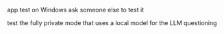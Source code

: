 app
  test on Windows
  ask someone else to test it

test the fully private mode that uses a local model for the LLM questioning

